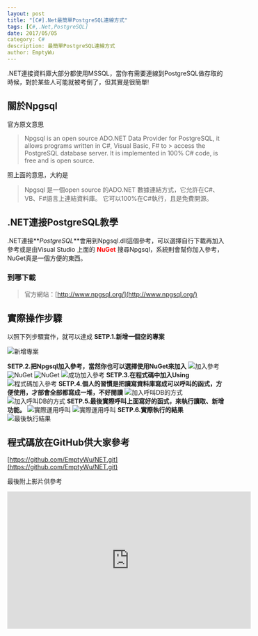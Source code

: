 ```yaml
---
layout: post
title: "[C#].Net最簡單PostgreSQL連線方式"
tags: [C#,.Net,PostgreSQL]
date: 2017/05/05
category: C#
description: 最簡單PostgreSQL連線方式
author: EmptyWu
---
```


.NET連接資料庫大部分都使用MSSQL，當你有需要連線到PostgreSQL做存取的時候，對於某些人可能就被考倒了，但其實是很簡單!
<!--more-->
## 關於Npgsql

官方原文意思
> Npgsql is an open source ADO.NET Data Provider for PostgreSQL, it allows programs written in C#, Visual Basic, F# to > access the PostgreSQL database server. It is implemented in 100% C# code, is free and is open source.

照上面的意思，大約是
> Npgsql 是一個open source 的ADO.NET 數據連結方式，它允許在C#、VB、F#語言上連結資料庫。
> 它可以100%在C#執行，且是免費開源。

## .NET連接PostgreSQL教學

.NET連接**_PostgreSQL_**會用到Npgsql.dll這個參考，可以選擇自行下載再加入參考或是由Visual Studio 上面的
<font color="#ff0000;">**NuGet**</font>
搜尋Npgsql，系統則會幫你加入參考，NuGet真是一個方便的東西。

### 到哪下載

> 官方網站：[http://www.npgsql.org/](http://www.npgsql.org/)

## 實際操作步驟

以照下列步驟實作，就可以達成
**SETP.1.新增一個空的專案**

![新增專案](http://i.imgur.com/XSBjuIf.jpg)

**SETP.2.把Npgsql加入參考，當然你也可以選擇使用NuGet來加入**
![加入參考](http://i.imgur.com/S5CGK1P.jpg )
![NuGet](http://i.imgur.com/g1mgZtr.jpg )
![NuGet](http://i.imgur.com/Pb0RdOh.jpg )
![成功加入參考](http://i.imgur.com/5fxXgTK.jpg )
**SETP.3.在程式碼中加入Using**
![程式碼加入參考](http://i.imgur.com/gavdscS.jpg )
**SETP.4.個人的習慣是把讀寫資料庫寫成可以呼叫的函式，方便使用，才部會全部都寫成一堆，不好閱讀**
![加入呼叫DB的方式](http://i.imgur.com/vg2K4ul.jpg )
![加入呼叫DB的方式](http://i.imgur.com/XpyhjlD.jpg )
**SETP.5.最後實際呼叫上面寫好的函式，來執行讀取、新增功能。**
![實際運用呼叫](http://i.imgur.com/ruNf7BA.jpg )
![實際運用呼叫](http://i.imgur.com/8em79kY.jpg )
**SETP.6.實際執行的結果**
![最後執行結果](http://i.imgur.com/XQbpnow.jpg )

## 程式碼放在GitHub供大家參考

[https://github.com/EmptyWu/NET.git](https://github.com/EmptyWu/NET.git)

最後附上影片供參考

<iframe src="https://www.youtube.com/embed/Wbctmph82Xs" width="560" height="315" frameborder="0" allowfullscreen="allowfullscreen"></iframe>
